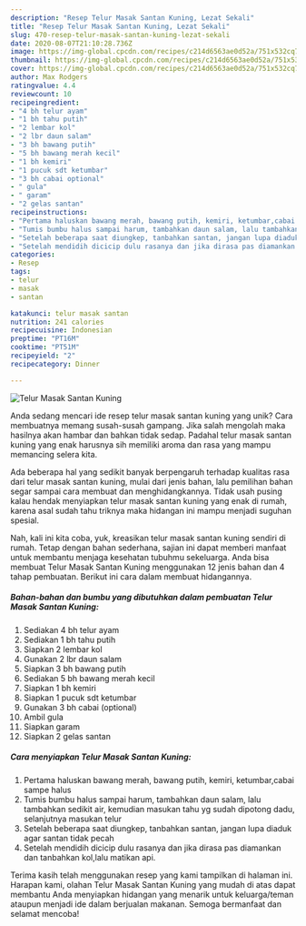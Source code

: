 ```yaml
---
description: "Resep Telur Masak Santan Kuning, Lezat Sekali"
title: "Resep Telur Masak Santan Kuning, Lezat Sekali"
slug: 470-resep-telur-masak-santan-kuning-lezat-sekali
date: 2020-08-07T21:10:28.736Z
image: https://img-global.cpcdn.com/recipes/c214d6563ae0d52a/751x532cq70/telur-masak-santan-kuning-foto-resep-utama.jpg
thumbnail: https://img-global.cpcdn.com/recipes/c214d6563ae0d52a/751x532cq70/telur-masak-santan-kuning-foto-resep-utama.jpg
cover: https://img-global.cpcdn.com/recipes/c214d6563ae0d52a/751x532cq70/telur-masak-santan-kuning-foto-resep-utama.jpg
author: Max Rodgers
ratingvalue: 4.4
reviewcount: 10
recipeingredient:
- "4 bh telur ayam"
- "1 bh tahu putih"
- "2 lembar kol"
- "2 lbr daun salam"
- "3 bh bawang putih"
- "5 bh bawang merah kecil"
- "1 bh kemiri"
- "1 pucuk sdt ketumbar"
- "3 bh cabai optional"
- " gula"
- " garam"
- "2 gelas santan"
recipeinstructions:
- "Pertama haluskan bawang merah, bawang putih, kemiri, ketumbar,cabai sampe halus"
- "Tumis bumbu halus sampai harum, tambahkan daun salam, lalu tambahkan sedikit air, kemudian masukan tahu yg sudah dipotong dadu, selanjutnya masukan telur"
- "Setelah beberapa saat diungkep, tanbahkan santan, jangan lupa diaduk agar santan tidak pecah"
- "Setelah mendidih dicicip dulu rasanya dan jika dirasa pas diamankan dan tanbahkan kol,lalu matikan api."
categories:
- Resep
tags:
- telur
- masak
- santan

katakunci: telur masak santan 
nutrition: 241 calories
recipecuisine: Indonesian
preptime: "PT16M"
cooktime: "PT51M"
recipeyield: "2"
recipecategory: Dinner

---
```



![Telur Masak Santan Kuning](https://img-global.cpcdn.com/recipes/c214d6563ae0d52a/751x532cq70/telur-masak-santan-kuning-foto-resep-utama.jpg)

Anda sedang mencari ide resep telur masak santan kuning yang unik? Cara membuatnya memang susah-susah gampang. Jika salah mengolah maka hasilnya akan hambar dan bahkan tidak sedap. Padahal telur masak santan kuning yang enak harusnya sih memiliki aroma dan rasa yang mampu memancing selera kita.



Ada beberapa hal yang sedikit banyak berpengaruh terhadap kualitas rasa dari telur masak santan kuning, mulai dari jenis bahan, lalu pemilihan bahan segar sampai cara membuat dan menghidangkannya. Tidak usah pusing kalau hendak menyiapkan telur masak santan kuning yang enak di rumah, karena asal sudah tahu triknya maka hidangan ini mampu menjadi suguhan spesial.


Nah, kali ini kita coba, yuk, kreasikan telur masak santan kuning sendiri di rumah. Tetap dengan bahan sederhana, sajian ini dapat memberi manfaat untuk membantu menjaga kesehatan tubuhmu sekeluarga. Anda bisa membuat Telur Masak Santan Kuning menggunakan 12 jenis bahan dan 4 tahap pembuatan. Berikut ini cara dalam membuat hidangannya.

<!--inarticleads1-->

##### Bahan-bahan dan bumbu yang dibutuhkan dalam pembuatan Telur Masak Santan Kuning:

1. Sediakan 4 bh telur ayam
1. Sediakan 1 bh tahu putih
1. Siapkan 2 lembar kol
1. Gunakan 2 lbr daun salam
1. Siapkan 3 bh bawang putih
1. Sediakan 5 bh bawang merah kecil
1. Siapkan 1 bh kemiri
1. Siapkan 1 pucuk sdt ketumbar
1. Gunakan 3 bh cabai (optional)
1. Ambil  gula
1. Siapkan  garam
1. Siapkan 2 gelas santan




<!--inarticleads2-->

##### Cara menyiapkan Telur Masak Santan Kuning:

1. Pertama haluskan bawang merah, bawang putih, kemiri, ketumbar,cabai sampe halus
1. Tumis bumbu halus sampai harum, tambahkan daun salam, lalu tambahkan sedikit air, kemudian masukan tahu yg sudah dipotong dadu, selanjutnya masukan telur
1. Setelah beberapa saat diungkep, tanbahkan santan, jangan lupa diaduk agar santan tidak pecah
1. Setelah mendidih dicicip dulu rasanya dan jika dirasa pas diamankan dan tanbahkan kol,lalu matikan api.




Terima kasih telah menggunakan resep yang kami tampilkan di halaman ini. Harapan kami, olahan Telur Masak Santan Kuning yang mudah di atas dapat membantu Anda menyiapkan hidangan yang menarik untuk keluarga/teman ataupun menjadi ide dalam berjualan makanan. Semoga bermanfaat dan selamat mencoba!
